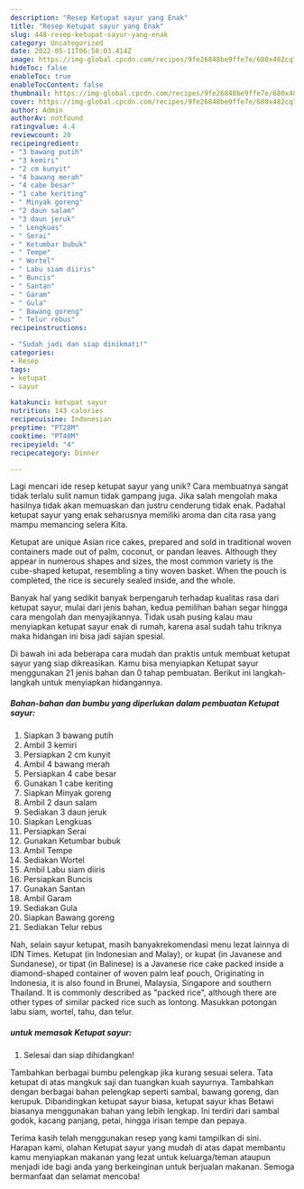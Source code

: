 ```yaml
---
description: "Resep Ketupat sayur yang Enak"
title: "Resep Ketupat sayur yang Enak"
slug: 448-resep-ketupat-sayur-yang-enak
category: Uncategorized
date: 2022-05-11T06:58:03.414Z
image: https://img-global.cpcdn.com/recipes/9fe26848be9ffe7e/680x482cq70/ketupat-sayur-foto-resep-utama.jpg
hideToc: false
enableToc: true
enableTocContent: false
thumbnail: https://img-global.cpcdn.com/recipes/9fe26848be9ffe7e/680x482cq70/ketupat-sayur-foto-resep-utama.jpg
cover: https://img-global.cpcdn.com/recipes/9fe26848be9ffe7e/680x482cq70/ketupat-sayur-foto-resep-utama.jpg
author: Admin
authorAv: notfound
ratingvalue: 4.4
reviewcount: 20
recipeingredient:
- "3 bawang putih"
- "3 kemiri"
- "2 cm kunyit"
- "4 bawang merah"
- "4 cabe besar"
- "1 cabe keriting"
- " Minyak goreng"
- "2 daun salam"
- "3 daun jeruk"
- " Lengkuas"
- " Serai"
- " Ketumbar bubuk"
- " Tempe"
- " Wortel"
- " Labu siam diiris"
- " Buncis"
- " Santan"
- " Garam"
- " Gula"
- " Bawang goreng"
- " Telur rebus"
recipeinstructions:

- "Sudah jadi dan siap dinikmati!"
categories:
- Resep
tags:
- ketupat
- sayur

katakunci: ketupat sayur 
nutrition: 143 calories
recipecuisine: Indonesian
preptime: "PT28M"
cooktime: "PT40M"
recipeyield: "4"
recipecategory: Dinner

---
```





Lagi mencari ide resep ketupat sayur yang unik? Cara membuatnya sangat tidak terlalu sulit namun tidak gampang juga. Jika salah mengolah maka hasilnya tidak akan memuaskan dan justru cenderung tidak enak. Padahal ketupat sayur yang enak seharusnya memiliki aroma dan cita rasa yang mampu memancing selera Kita.





Ketupat are unique Asian rice cakes, prepared and sold in traditional woven containers made out of palm, coconut, or pandan leaves. Although they appear in numerous shapes and sizes, the most common variety is the cube-shaped ketupat, resembling a tiny woven basket. When the pouch is completed, the rice is securely sealed inside, and the whole.

Banyak hal yang sedikit banyak berpengaruh terhadap kualitas rasa dari ketupat sayur, mulai dari jenis bahan, kedua pemilihan bahan segar hingga cara mengolah dan menyajikannya. Tidak usah pusing kalau mau menyiapkan ketupat sayur enak di rumah, karena asal sudah tahu triknya maka hidangan ini bisa jadi sajian spesial.






Di bawah ini ada beberapa cara mudah dan praktis untuk membuat ketupat sayur yang siap dikreasikan. Kamu bisa menyiapkan Ketupat sayur menggunakan 21 jenis bahan dan 0 tahap pembuatan. Berikut ini langkah-langkah untuk menyiapkan hidangannya.

<!--inarticleads1-->

##### Bahan-bahan dan bumbu yang diperlukan dalam pembuatan Ketupat sayur:

1. Siapkan 3 bawang putih
1. Ambil 3 kemiri
1. Persiapkan 2 cm kunyit
1. Ambil 4 bawang merah
1. Persiapkan 4 cabe besar
1. Gunakan 1 cabe keriting
1. Siapkan  Minyak goreng
1. Ambil 2 daun salam
1. Sediakan 3 daun jeruk
1. Siapkan  Lengkuas
1. Persiapkan  Serai
1. Gunakan  Ketumbar bubuk
1. Ambil  Tempe
1. Sediakan  Wortel
1. Ambil  Labu siam diiris
1. Persiapkan  Buncis
1. Gunakan  Santan
1. Ambil  Garam
1. Sediakan  Gula
1. Siapkan  Bawang goreng
1. Sediakan  Telur rebus


Nah, selain sayur ketupat, masih banyakrekomendasi menu lezat lainnya di IDN Times. Ketupat (in Indonesian and Malay), or kupat (in Javanese and Sundanese), or tipat (in Balinese) is a Javanese rice cake packed inside a diamond-shaped container of woven palm leaf pouch, Originating in Indonesia, it is also found in Brunei, Malaysia, Singapore and southern Thailand. It is commonly described as &#34;packed rice&#34;, although there are other types of similar packed rice such as lontong. Masukkan potongan labu siam, wortel, tahu, dan telur. 

<!--inarticleads2-->

#####  untuk memasak Ketupat sayur:


1. Selesai dan siap dihidangkan!

Tambahkan berbagai bumbu pelengkap jika kurang sesuai selera. Tata ketupat di atas mangkuk saji dan tuangkan kuah sayurnya. Tambahkan dengan berbagai bahan pelengkap seperti sambal, bawang goreng, dan kerupuk. Dibandingkan ketupat sayur biasa, ketupat sayur khas Betawi biasanya menggunakan bahan yang lebih lengkap. Ini terdiri dari sambal godok, kacang panjang, petai, hingga irisan tempe dan pepaya. 

Terima kasih telah menggunakan resep yang kami tampilkan di sini. Harapan kami, olahan Ketupat sayur yang mudah di atas dapat membantu kamu menyiapkan makanan yang lezat untuk keluarga/teman ataupun menjadi ide bagi anda yang berkeinginan untuk berjualan makanan. Semoga bermanfaat dan selamat mencoba!
